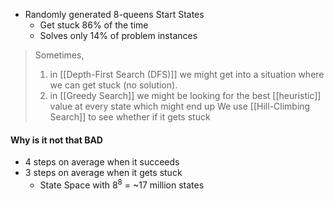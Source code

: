 - Randomly generated 8-queens Start States
	- Get stuck 86% of the time
	- Solves only 14% of problem instances
> Sometimes, 
> 1. in [[Depth-First Search (DFS)]] we might get into a situation where we can get stuck (no solution). 
> 2. in [[Greedy Search]] we might be looking for the best [[heuristic]] value at every state which might end up
> We use [[Hill-Climbing Search]] to see whether if it gets stuck


#### Why is it not that BAD
- 4 steps on average when it succeeds
- 3 steps on average when it gets stuck
	- State Space with $8^8$ = ~17 million states